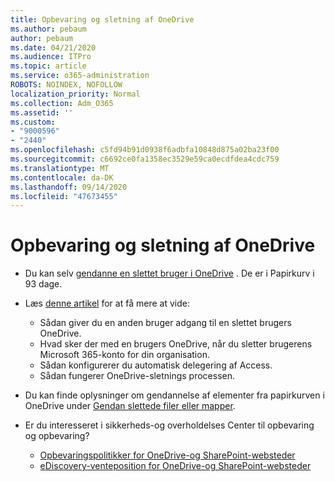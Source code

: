 ```yaml
---
title: Opbevaring og sletning af OneDrive
ms.author: pebaum
author: pebaum
ms.date: 04/21/2020
ms.audience: ITPro
ms.topic: article
ms.service: o365-administration
ROBOTS: NOINDEX, NOFOLLOW
localization_priority: Normal
ms.collection: Adm_O365
ms.assetid: ''
ms.custom:
- "9000596"
- "2440"
ms.openlocfilehash: c5fd94b91d0938f6adbfa10848d875a02ba23f00
ms.sourcegitcommit: c6692ce0fa1358ec3529e59ca0ecdfdea4cdc759
ms.translationtype: MT
ms.contentlocale: da-DK
ms.lasthandoff: 09/14/2020
ms.locfileid: "47673455"
---
```

# <a name="onedrive-retention-and-deletion"></a>Opbevaring og sletning af OneDrive

- Du kan selv [gendanne en slettet bruger i OneDrive](https://docs.microsoft.com/onedrive/restore-deleted-onedrive) . De er i Papirkurv i 93 dage.

- Læs [denne artikel](https://docs.microsoft.com/onedrive/retention-and-deletion) for at få mere at vide:
    - Sådan giver du en anden bruger adgang til en slettet brugers OneDrive.
    - Hvad sker der med en brugers OneDrive, når du sletter brugerens Microsoft 365-konto for din organisation.
    - Sådan konfigurerer du automatisk delegering af Access.
    - Sådan fungerer OneDrive-sletnings processen.

- Du kan finde oplysninger om gendannelse af elementer fra papirkurven i OneDrive under [Gendan slettede filer eller mapper](https://support.office.com/article/949ada80-0026-4db3-a953-c99083e6a84f).

- Er du interesseret i sikkerheds-og overholdelses Center til opbevaring og opbevaring?
    - [Opbevaringspolitikker for OneDrive-og SharePoint-websteder](https://docs.microsoft.com/microsoft-365/compliance/retention-policies)
    - [eDiscovery-venteposition for OneDrive-og SharePoint-websteder](https://docs.microsoft.com/office365/securitycompliance/ediscovery-cases#step-4-place-content-locations-on-hold)
